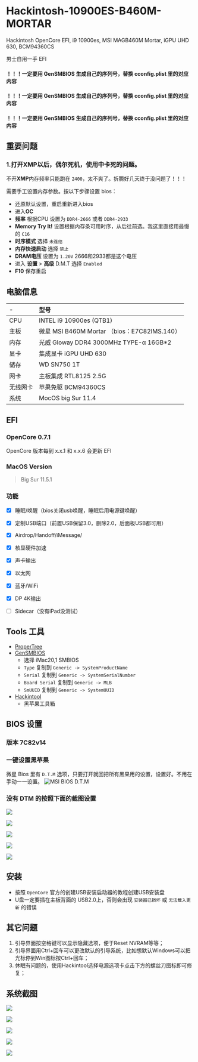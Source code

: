 # Hackintosh-10900ES-B460M-MORTAR
Hackintosh OpenCore EFI, i9 10900es, MSI MAGB460M Mortar, iGPU UHD 630, BCM94360CS

男士自用一手 EFI

#### ！！！一定要用 **GenSMBIOS** 生成自己的序列号，替换 cconfig.plist 里的对应内容
#### ！！！一定要用 **GenSMBIOS** 生成自己的序列号，替换 cconfig.plist 里的对应内容
#### ！！！一定要用 **GenSMBIOS** 生成自己的序列号，替换 cconfig.plist 里的对应内容



## 重要问题

### 1.打开XMP以后，偶尔死机，使用中卡死的问题。

不开**XMP**内存频率只能跑在 `2400`，太不爽了。折腾好几天终于没问题了！！！

需要手工设置内存参数。按以下步骤设置 bios：

- 还原默认设置，重启重新进入bios
- 进入**OC**
- **频率** 根据CPU 设置为  `DDR4-2666` 或者 `DDR4-2933`
- **Memory Try It!**  设置根据内存条可用时序，从后往前选。我这里直接用最慢的 `C16`
- **时序模式** 选择 `未连结`
-  **内存快速启动** 选择 `禁止`
-  **DRAM电压** 设置为 `1.20V`  2666和2933都是这个电压
- 进入 **设置** > **高级** D.M.T 选择  `Enabled`
- **F10** 保存重启



## 电脑信息

|  - | 型号  |
|:----------|:----------|
| CPU      | INTEL i9 10900es (QTB1) |
| 主板      | 微星 MSI B460M Mortar （bios：E7C82IMS.140）  |
| 内存      | 光威 Gloway DDR4 3000MHz TYPE-α 16GB*2    |
| 显卡      | 集成显卡 iGPU UHD 630  |
| 储存      | WD SN750 1T |
| 网卡      | 主板集成 RTL8125 2.5G  |
| 无线网卡   | 苹果免驱 BCM94360CS    |
| 系统      | MocOS big Sur 11.4    |


## EFI

### OpenCore 0.7.1
OpenCore 版本每到 x.x.1 和 x.x.6 会更新 EFI

### MacOS Version
> Big Sur 11.5.1

### 功能
- [x]  睡眠/唤醒（bios关闭usb唤醒，睡眠后用电源键唤醒）
- [x]  定制USB端口（前置USB保留3.0，删除2.0，后面板USB都可用）
- [x]  Airdrop/Handoff/iMessage/
- [x]  核显硬件加速
- [x]  声卡输出
- [x]  以太网
- [x]  蓝牙/WiFi
- [x]  DP 4K输出
- [ ]  Sidecar（没有iPad没测试）


## Tools 工具

- [ProperTree](https://github.com/corpnewt/ProperTree)
- [GenSMBIOS](https://github.com/corpnewt/GenSMBIOS)
	- 选择 iMac20,1 SMBIOS
	- `Type` 复制到 `Generic -> SystemProductName`
	- `Serial` 复制到 `Generic -> SystemSerialNumber`
	- `Board Serial` 复制到 `Generic -> MLB`
	- `SmUUID` 复制到 `Generic -> SystemUUID`
- [Hackintool](https://github.com/headkaze/Hackintool/releases)
	- 黑苹果工具箱


## BIOS 设置

### 版本 7C82v14 

### 一键设置黑苹果
微星 Bios 里有 `D.T.M` 选项，只要打开就回把所有黑果用的设置，设置好。不用在手动一一设置。
![](./images/bios-dtm.png "MSI BIOS D.T.M") 

### 没有 DTM 的按照下面的截图设置

![](./images/bios-1.png)

![](./images/bios-2.png)

![](./images/bios-3.png)

![](./images/bios-4.png)

![](./images/bios-5.png)


## 安装

- 按照 `OpenCore` 官方的创建USB安装启动器的教程创建USB安装盘
- U盘一定要插在主板背面的 USB2.0上，否则会出现 `安装器已损坏` 或 `无法载入更新` 的错误


## 其它问题

1. 引导界面按空格键可以显示隐藏选项，便于Reset NVRAM等等；
2. 引导界面用Ctrl+回车可以更改默认的引导系统，比如想默认Windows可以把光标停到Win图标按Ctrl+回车；
3. 休眠有问题的，使用Hackintool选择电源选项卡点击下方的螺丝刀图标即可修复；

## 系统截图

![](./images/overview.png)

![](./images/igpu.png)

![](./images/videoproc.png)

![](./images/hackintool-device.png)

![](./images/hackintool-usb-customize.png)

